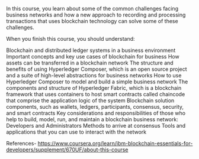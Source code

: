 In this course, you learn about some of the common challenges facing business networks and how a new approach to recording and processing transactions that uses blockchain technology can solve some of these challenges.

When you finish this course, you should understand:

Blockchain and distributed ledger systems in a business environment
Important concepts and key use cases of blockchain for business
How assets can be transferred in a blockchain network
The structure and benefits of using Hyperledger Composer, which is an open source project and a suite of high-level abstractions for business networks
How to use Hyperledger Composer to model and build a simple business network
The components and structure of Hyperledger Fabric, which is a blockchain framework that uses containers to host smart contracts called chaincode that comprise the application logic of the system
Blockchain solution components, such as wallets, ledgers, participants, consensus, security, and smart contracts
Key considerations and responsibilities of those who help to build, model, run, and maintain a blockchain business network: Developers and Administrators
Methods to arrive at consensus
Tools and applications that you can use to interact with the network



References-
https://www.coursera.org/learn/ibm-blockchain-essentials-for-developers/supplement/670UF/about-this-course
